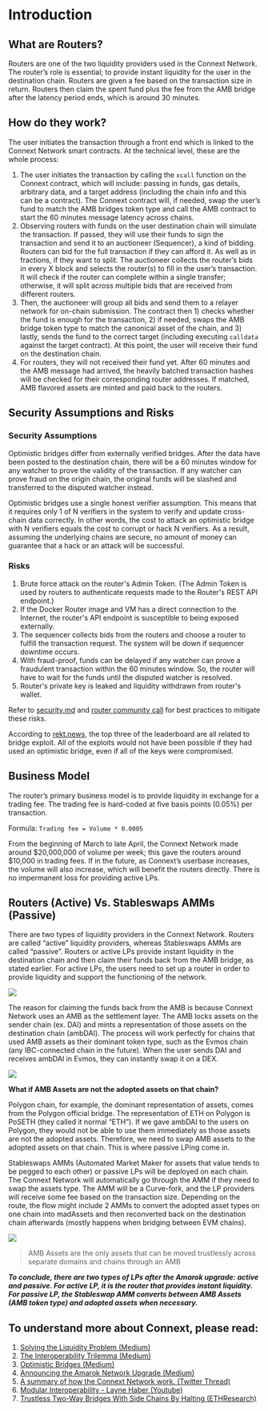 # Introduction

## What are Routers?

Routers are one of the two liquidity providers used in the Connext Network. The router’s role is essential; to provide instant liquidity for the user in the destination chain. Routers are given a fee based on the transaction size in return. Routers then claim the spent fund plus the fee from the AMB bridge after the latency period ends, which is around 30 minutes.

## How do they work?

The user initiates the transaction through a front end which is linked to the Connext Network smart contracts. At the technical level, these are the whole process:

1. The user initiates the transaction by calling the `xcall` function on the Connext contract, which will include: passing in funds, gas details, arbitrary data, and a target address (including the chain info and this can be a contract). The Connext contract will, if needed, swap the user’s fund to match the AMB bridges token type and call the AMB contract to start the 60 minutes message latency across chains.
2. Observing routers with funds on the user destination chain will simulate the transaction. If passed, they will use their funds to sign the transaction and send it to an auctioneer (Sequencer), a kind of bidding. Routers can bid for the full transaction if they can afford it. As well as in fractions, if they want to split. The auctioneer collects the router’s bids in every X block and selects the router(s) to fill in the user’s transaction. It will check if the router can complete within a single transfer; otherwise, it will split across multiple bids that are received from different routers.
3. Then, the auctioneer will group all bids and send them to a relayer network for on-chain submission. The contract then 1) checks whether the fund is enough for the transaction, 2) if needed, swaps the AMB bridge token type to match the canonical asset of the chain, and 3) lastly, sends the fund to the correct target (including executing `calldata` against the target contract). At this point, the user will receive their fund on the destination chain.
4. For routers, they will not received their fund yet. After 60 minutes and the AMB message had arrived, the heavily batched transaction hashes will be checked for their corresponding router addresses. If matched, AMB flavored assets are minted and paid back to the routers.

## Security Assumptions and Risks

### Security Assumptions

Optimistic bridges differ from externally verified bridges. After the data have been posted to the destination chain, there will be a 60 minutes window for any watcher to prove the validity of the transaction. If any watcher can prove fraud on the origin chain, the original funds will be slashed and transferred to the disputed watcher instead.

Optimistic bridges use a single honest verifier assumption. This means that it requires only 1 of N verifiers in the system to verify and update cross-chain data correctly. In other words, the cost to attack an optimistic bridge with N verifiers equals the cost to corrupt or hack N verifiers. As a result, assuming the underlying chains are secure, no amount of money can guarantee that a hack or an attack will be successful.

### Risks

1. Brute force attack on the router's Admin Token. (The Admin Token is used by routers to authenticate requests made to the Router's REST API endpoint.)
2. If the Docker Router image and VM has a direct connection to the Internet, the router's API endpoint is susceptible to being exposed externally.
3. The sequencer collects bids from the routers and choose a router to fulfill the transaction request. The system will be down if sequencer downtime occurs.
4. With fraud-proof, funds can be delayed if any watcher can prove a fraudulent transaction within the 60 minutes window. So, the router will have to wait for the funds until the disputed watcher is resolved.
5. Router's private key is leaked and liquidity withdrawn from router's wallet.

Refer to [security.md](https://github.com/connext/documentation/blob/main/docs/routers/security.md) and [router community call](https://www.youtube.com/watch?v=rjNcdm1mjCQ) for best practices to mitigate these risks.

According to [rekt.news](https://rekt.news/leaderboard/), the top three of the leaderboard are all related to bridge exploit. All of the exploits would not have been possible if they had used an optimistic bridge, even if all of the keys were compromised.

## Business Model

The router’s primary business model is to provide liquidity in exchange for a trading fee. The trading fee is hard-coded at five basis points (0.05%) per transaction.

Formula: `Trading fee = Volume * 0.0005`

From the beginning of March to late April, the Connext Network made around $20,000,000 of volume per week; this gave the routers around $10,000 in trading fees. If in the future, as Connext’s userbase increases, the volume will also increase, which will benefit the routers directly. There is no impermanent loss for providing active LPs.

## Routers (Active) Vs. Stableswaps AMMs (Passive)

There are two types of liquidity providers in the Connext Network. Routers are called “active” liquidity providers, whereas Stableswaps AMMs are called “passive”. Routers or active LPs provide instant liquidity in the destination chain and then claim their funds back from the AMB bridge, as stated earlier. For active LPs, the users need to set up a router in order to provide liquidity and support the functioning of the network.

![](https://pbs.twimg.com/media/FT3JAOLWUAAs-xk?format=png\&name=small)

The reason for claiming the funds back from the AMB is because Connext Network uses an AMB as the settlement layer. The AMB locks assets on the sender chain (ex. DAI) and mints a representation of those assets on the destination chain (ambDAI). The process will work perfectly for chains that used AMB assets as their dominant token type, such as the Evmos chain (any IBC-connected chain in the future). When the user sends DAI and receives ambDAI in Evmos, they can instantly swap it on a DEX.

![](https://pbs.twimg.com/media/FT3JbcJWIAId0c2?format=jpg\&name=small)

**What if AMB Assets are not the adopted assets on that chain?**

Polygon chain, for example, the dominant representation of assets, comes from the Polygon official bridge. The representation of ETH on Polygon is PoSETH (they called it normal “ETH”). If we gave ambDAI to the users on Polygon, they would not be able to use them immediately as those assets are not the adopted assets. Therefore, we need to swap AMB assets to the adopted assets on that chain. This is where passive LPing come in.

Stableswaps AMMs (Automated Market Maker for assets that value tends to be pegged to each other) or passive LPs will be deployed on each chain. The Connext Network will automatically go through the AMM if they need to swap the assets type. The AMM will be a Curve-fork, and the LP providers will receive some fee based on the transaction size. Depending on the route, the flow might include 2 AMMs to convert the adopted asset types on one chain into madAssets and then reconverted back on the destination chain afterwards (mostly happens when bridging between EVM chains).

![](https://pbs.twimg.com/media/FT3N4swXEAU6yuu?format=jpg\&name=small)

> AMB Assets are the only assets that can be moved trustlessly across separate domains and chains through an AMB

_**To conclude, there are two types of LPs after the Amarok upgrade: active and passive. For active LP, it is the router that provides instant liquidity. For passive LP, the Stableswap AMM converts between AMB Assets (AMB token type) and adopted assets when necessary.**_

## To understand more about Connext, please read:

1. [Solving the Liquidity Problem (Medium)](https://blog.connext.network/solving-the-liquidity-problem-88bde201501)
2. [The Interoperability Trilemma (Medium)](https://blog.connext.network/the-interoperability-trilemma-657c2cf69f17)
3. [Optimistic Bridges (Medium)](https://blog.connext.network/optimistic-bridges-fb800dc7b0e0)
4. [Announcing the Amarok Network Upgrade (Medium)](https://blog.connext.network/announcing-the-amarok-network-upgrade-5046317860a4)
5. [A summary of how the Connext Network work. (Twitter Thread)](https://mobile.twitter.com/ConnextNetwork/status/1530611831785541632)
6. [Modular Interoperability - Layne Haber (Youtube)](https://www.youtube.com/watch?v=pnw6x\_v0iiY)
7. [Trustless Two-Way Bridges With Side Chains By Halting (ETHResearch)](https://ethresear.ch/t/trustless-two-way-bridges-with-side-chains-by-halting/5728)
